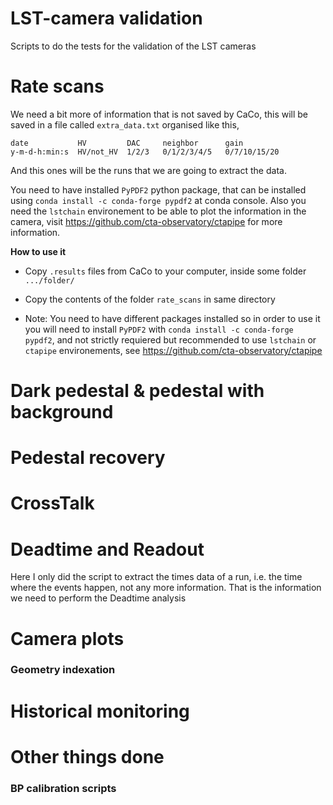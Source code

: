 # LST-camera validation
Scripts to do the tests for the validation of the LST cameras


# Rate scans
We need a bit more of information that is not saved by CaCo, this will be saved in a file called `extra_data.txt` organised like this,

```
date           HV         DAC     neighbor      gain
y-m-d-h:min:s  HV/not_HV  1/2/3   0/1/2/3/4/5   0/7/10/15/20
```
And this ones will be the runs that we are going to extract the data.

You need to have installed `PyPDF2` python package, that can be installed using `conda install -c conda-forge pypdf2` at conda console. Also you need the `lstchain` environement to be able to plot the information in the camera, visit https://github.com/cta-observatory/ctapipe for more information.

**How to use it**
- Copy `.results` files from CaCo to your computer, inside some folder `.../folder/`
- Copy the contents of the folder `rate_scans` in same directory


- Note: You need to have different packages installed so in order to use it you will need to install `PyPDF2` with `conda install -c conda-forge pypdf2`, and not strictly requiered but recommended to use `lstchain` or `ctapipe` environements, see https://github.com/cta-observatory/ctapipe

# Dark pedestal & pedestal with background

# Pedestal recovery


# CrossTalk



# Deadtime and Readout
Here I only did the script to extract the times data of a run, i.e. the time where the events happen, not any more information. That is the information we need to perform the Deadtime analysis

# Camera plots

### Geometry indexation

# Historical monitoring

# Other things done
### BP calibration scripts

